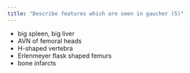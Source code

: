 ```yaml
---
title: "Describe features which are seen in gaucher (5)"
---
```

- big spleen, big liver
- AVN of femoral heads
- H-shaped vertebra
- Erlenmeyer flask shaped femurs
- bone infarcts

